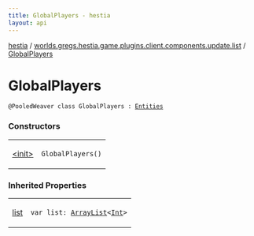 ```yaml
---
title: GlobalPlayers - hestia
layout: api
---
```


<div class='api-docs-breadcrumbs'><a href="../../index.html">hestia</a> / <a href="../index.html">worlds.gregs.hestia.game.plugins.client.components.update.list</a> / <a href="./index.html">GlobalPlayers</a></div>

# GlobalPlayers

<div class="signature"><code><span class="identifier">@PooledWeaver</span> <span class="keyword">class </span><span class="identifier">GlobalPlayers</span>&nbsp;<span class="symbol">:</span>&nbsp;<a href="../-entities/index.html"><span class="identifier">Entities</span></a></code></div>

### Constructors

<table class="api-docs-table">
<tbody>
<tr>
<td markdown="1">

<a href="-init-.html">&lt;init&gt;</a>


</td>
<td markdown="1">
<div class="signature"><code><span class="identifier">GlobalPlayers</span><span class="symbol">(</span><span class="symbol">)</span></code></div>

</td>
</tr>
</tbody>
</table>

### Inherited Properties

<table class="api-docs-table">
<tbody>
<tr>
<td markdown="1">

<a href="../-entities/list.html">list</a>


</td>
<td markdown="1">
<div class="signature"><code><span class="keyword">var </span><span class="identifier">list</span><span class="symbol">: </span><a href="https://kotlinlang.org/api/latest/jvm/stdlib/kotlin.collections/-array-list/index.html"><span class="identifier">ArrayList</span></a><span class="symbol">&lt;</span><a href="https://kotlinlang.org/api/latest/jvm/stdlib/kotlin/-int/index.html"><span class="identifier">Int</span></a><span class="symbol">&gt;</span></code></div>

</td>
</tr>
</tbody>
</table>
